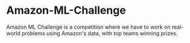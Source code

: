 # Amazon-ML-Challenge
Amazon ML Challenge is a competition where we have to work on real-world problems using Amazon's data, with top teams winning prizes.

